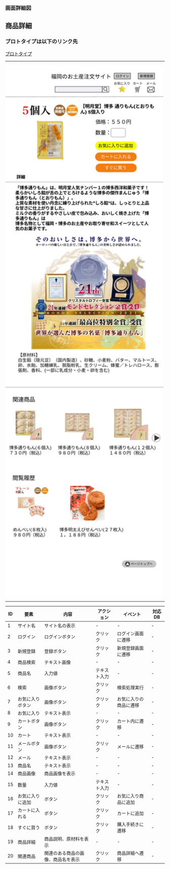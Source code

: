 ### 画面詳細図
## 商品詳細

### プロトタイプは以下のリンク先
[プロトタイプ]()

*****
<img src="../img/商品詳細.png" width="500">

*****

|ID|要素|内容|アクション|イベント|対応DB|
|--|---|----|---------|-------|-------|
|1|サイト名|サイト名の表示|-|-|-|
|2|ログイン|ログインボタン|クリック|ログイン画面に遷移|-|
|3|新規登録|登録ボタン|クリック|新規登録画面に遷移|-|
|4|商品検索|テキスト画像|-|-|-|
|5|商品名|入力値|テキスト入力|-|-|
|6|検索|画像ボタン|クリック|検索処理実行|-|-|
|7|お気に入りボタン|画像ボタン|クリック|お気に入りの商品に遷移|-|
|8|お気に入り|テキスト表示|-|-|-|
|9|カートボタン|画像ボタン|クリック|カート内に遷移|-|
|10|カート|テキスト表示|-|-|-|
|11|メールボタン|画像ボタン|クリック|メールに遷移|-|
|12|メール|テキスト表示|-|-|-|
|13|商品名|テキスト表示|-|-|-|
|14|商品画像|商品画像を表示|-|-|-|
|15|数量|入力値|テキスト入力|-|-|
|16|お気に入りに追加|ボタン|クリック|お気に入り商品に追加|-|
|17|カートに入れる|ボタン|クリック|カートに追加|-|
|18|すぐに買う|ボタン|クリック|購入手続きに遷移|-|
|19|商品詳細|商品説明、原材料を表示|-|-|-|
|20|関連商品|関連のある商品の画像、商品名を表示|クリック|商品詳細へ遷移|-|
